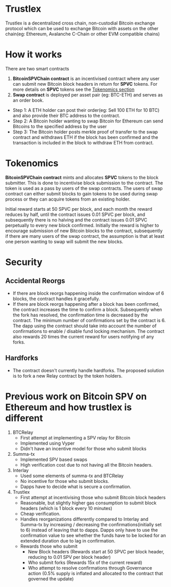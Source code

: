 # Trustlex
Trustlex is a decentralized cross chain, non-custodial Bitcoin exchange protocol which can be used to exchange Bitcoin with assets on the other chain(eg: Ethereum, Avalanche C-Chain or other EVM compatible chains)

# How it works
There are two smart contracts 
1. **BitcoinSPVChain contract** is an incentivised contract where any user can submit new Bitcoin block headers in return for **SPVC** tokens. For more details on **SPVC** tokens see the [Tokenomics section](#Tokenomics)
2. **Swap contract** is deployed per asset pair (eg: BTC-ETH) and serves as an order book. 
 - Step 1: A ETH holder can post their order(eg: Sell 100 ETH for 10 BTC) and also provide their BTC address to the contract. 
 - Step 2: A Bitcoin holder wanting to swap Bitcoin for Ethereum can send Bitcoins to the specified address by the user
 - Step 3: The Bitcoin holder posts merkle proof of transfer to the swap contract and withdraws ETH if the block has been confirmed and the transaction is included in the block to withdraw ETH from contract.

# Tokenomics
**BitcoinSPVChain contract** mints and allocates **SPVC** tokens to the block submitter. This is done to incentivise block submission to the contract. The token is used as a pass by users of the swap contracts. The users of swap contract can either submit blocks to gain tokens to be used during swap process or they can acquire tokens from an existing holder.

Initial reward starts at 50 SPVC per block, and each month the reward reduces by half, until the contract issues 0.01 SPVC per block, and subsequently there is no halving and the contract issues 0.01 SPVC perpetually to every new block confirmed. Initially the reward is higher to encourage submission of new Bitcoin blocks to the contract, subsequently if there are many users of the swap contract, the assumption is that at least one person wanting to swap will submit the new blocks.

# Security

## Accidental Reorgs
- If there are block reorgs happening inside the confirmation window of 6 blocks, the contract handles it gracefully.
- If there are block reorgs happening after a block has been confirmed, the contract increases the time to confirm a block. Subsequently when the fork has resolved, the confirmation time is decreased by the contract. The minimum number of confirmations set by the contract is 6. The dapp using the contract should take into account the number of confirmations to enable / disable fund locking mechanism. The contract also rewards 20 times the current reward for users notifying of any forks.

## Hardforks
- The contract doesn't currently handle hardforks. The proposed solution is to fork a new Relay contract by the token holders.


# Previous work on Bitcoin SPV on Ethereum and how trustlex is different
1. BTCRelay
    * First attempt at implementing a SPV relay for Bitcoin
    * Implemented using Vyper
    * Didn't have an incentive model for those who submit blocks
2. Summa-tx
    * Implemented SPV based swaps
    * High verification cost due to not having all the Bitcoin headers.
3. Interlay
    * Used some elements of summa-tx and BTCRelay
    * No incentive for those who submit blocks.
    * Dapps have to decide what is secure a confirmation.
4. Trustlex
    * First attempt at incentivising those who submit Bitcoin block headers
    * Reasonable, but slightly higher gas consumption to submit block headers (which is 1 block every 10 minutes)
    * Cheap verification.
    * Handles reorganizations differently compared to Interlay and Summa-tx by increasing / decreasing the confirmations(initially set to 6) instead of leaving that to dapps. Dapps only have to use the confirmation value to see whether the funds have to be locked for an extended duration due to lag in confirmation.
    * Rewards those who submit
        * New Block headers (Rewards start at 50 SPVC per block header, reducing to 0.01 SPV per block header)
        * Who submit forks (Rewards 15x of the current reward)
        * Who attempt to resolve confirmations through Governance action (0.5% supply is inflated and allocated to the contract that governed the update)

